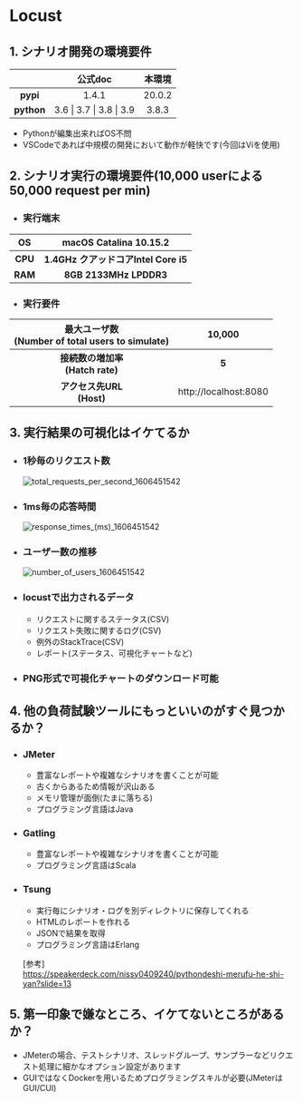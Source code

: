# Locust

## 1. シナリオ開発の環境要件
|        |  公式doc | 本環境 |
| :----: | :-------: | :----: |
| **pypi** | 1.4.1 | 20.0.2 |
| **python** | 3.6 \| 3.7 \| 3.8 \| 3.9 | 3.8.3 |
  - Pythonが編集出来ればOS不問
  - VSCodeであれば中規模の開発において動作が軽快です(今回はViを使用)
    
## 2. シナリオ実行の環境要件(10,000 userによる 50,000 request per min)
- ### 実行端末  
| OS  | macOS Catalina 10.15.2 |  
| :----: | :-------: |  
| **CPU** | **1.4GHz クアッドコアIntel Core i5** |  
| **RAM** | **8GB 2133MHz LPDDR3** |  
- ### 実行要件  
| 最大ユーザ数<br>(Number of total users to simulate) |  10,000   |
| :----: | :-------: |
| **接続数の増加率<br>(Hatch rate)** |  **5**    |
| **アクセス先URL<br>(Host)** | http://localhost:8080 |

## 3. 実行結果の可視化はイケてるか
- ### 1秒毎のリクエスト数
  ![total_requests_per_second_1606451542](https://user-images.githubusercontent.com/51310989/100414108-4be1b480-30bc-11eb-8e85-d03b4b452d28.png)
- ### 1ms毎の応答時間
  ![response_times_(ms)_1606451542](https://user-images.githubusercontent.com/51310989/100414110-4e440e80-30bc-11eb-84b8-bc8457b3efa6.png)
- ### ユーザー数の推移
  ![number_of_users_1606451542](https://user-images.githubusercontent.com/51310989/100414112-4f753b80-30bc-11eb-8111-240d34a6bf7e.png)
- ### locustで出力されるデータ
  - リクエストに関するステータス(CSV)
  - リクエスト失敗に関するログ(CSV)
  - 例外のStackTrace(CSV)
  - レポート(ステータス、可視化チャートなど)
- ### PNG形式で可視化チャートのダウンロード可能
## 4. 他の負荷試験ツールにもっといいのがすぐ見つかるか？
- ### JMeter
  - 豊富なレポートや複雑なシナリオを書くことが可能  
  - 古くからあるため情報が沢山ある  
  - メモリ管理が面倒(たまに落ちる)
  - プログラミング言語はJava
- ### Gatling
  - 豊富なレポートや複雑なシナリオを書くことが可能  
  - プログラミング言語はScala
- ### Tsung
  - 実行毎にシナリオ・ログを別ディレクトリに保存してくれる
  - HTMLのレポートを作れる
  - JSONで結果を取得
  - プログラミング言語はErlang

  \[参考\] <br> https://speakerdeck.com/nissy0409240/pythondeshi-merufu-he-shi-yan?slide=13

## 5. 第一印象で嫌なところ、イケてないところがあるか？
  - JMeterの場合、テストシナリオ、スレッドグループ、サンプラーなどリクエスト処理に細かなオプション設定があります
  - GUIではなくDockerを用いるためプログラミングスキルが必要(JMeterはGUI/CUI)
